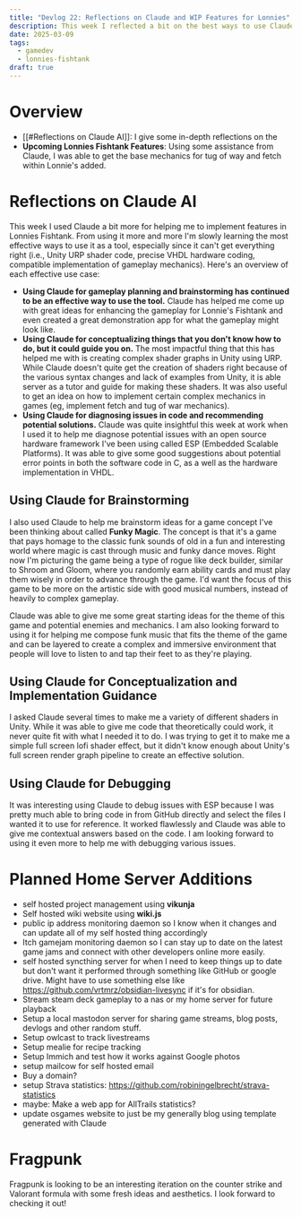 ```yaml
---
title: "Devlog 22: Reflections on Claude and WIP Features for Lonnies"
description: This week I reflected a bit on the best ways to use Claude in its current state and give a brief update on upcoming Lonnie's Fishtank features
date: 2025-03-09
tags:
  - gamedev
  - lonnies-fishtank
draft: true
---
```

# Overview
- [[#Reflections on Claude AI]]: I give some in-depth reflections on the 
- **Upcoming Lonnies Fishtank Features**: Using some assistance from Claude, I was able to get the base mechanics for tug of way and fetch within Lonnie's added.


# Reflections on Claude AI

This week I used Claude a bit more for helping me to implement features in Lonnies Fishtank. From using it more and more I'm slowly learning the most effective ways to use it as a tool, especially since it can't get everything right (i.e., Unity URP shader code, precise VHDL hardware coding, compatible implementation of gameplay mechanics). Here's an overview of each effective use case:
- **Using Claude for gameplay planning and brainstorming has continued to be an effective way to use the tool.** Claude has helped me come up with great ideas for enhancing the gameplay for Lonnie's Fishtank and even created a great demonstration app for what the gameplay might look like.
- **Using Claude for conceptualizing things that you don't know how to do, but it could guide you on.** The most impactful thing that this has helped me with is creating complex shader graphs in Unity using URP. While Claude doesn't quite get the creation of shaders right because of the various syntax changes and lack of examples from Unity, it is able server as a tutor and guide for making these shaders. It was also useful to get an idea on how to implement certain complex mechanics in games (eg, implement fetch and tug of war mechanics).
- **Using Claude for diagnosing issues in code and recommending potential solutions.** Claude was quite insightful this week at work when I used it to help me diagnose potential issues with an open source hardware framework I've been using called ESP (Embedded Scalable Platforms). It was able to give some good suggestions about potential error points in both the software code in C, as a well as the hardware implementation in VHDL.

## Using Claude for Brainstorming 

I also used Claude to help me brainstorm ideas for a game concept I've been thinking about called **Funky Magic**. The concept is that it's a game that pays homage to the classic funk sounds of old in a fun and interesting world where magic is cast through music and funky dance moves. Right now I'm picturing the game being a type of rogue like deck builder, similar to Shroom and Gloom, where you randomly earn ability cards and must play them wisely in order to advance through the game. I'd want the focus of this game to be more on the artistic side with good musical numbers, instead of heavily to complex gameplay.

Claude was able to give me some great starting ideas for the theme of this game and potential enemies and mechanics. I am also looking forward to using it for helping me compose funk music that fits the theme of the game and can be layered to create a complex and immersive environment that people will love to listen to and tap their feet to as they're playing.

## Using Claude for Conceptualization and Implementation Guidance

I asked Claude several times to make me a variety of different shaders in Unity. While it was able to give me code that theoretically could work, it never quite fit with what I needed it to do. I was trying to get it to make me a simple full screen lofi shader effect, but it didn't know enough about Unity's full screen render graph pipeline to create an effective solution.

## Using Claude for Debugging

It was interesting using Claude to debug issues with ESP because I was pretty much able to bring code in from GitHub directly and select the files I wanted it to use for reference. It worked flawlessly and Claude was able to give me contextual answers based on the code. I am looking forward to using it even more to help me with debugging various issues.

# Planned Home Server Additions
- self hosted project management using **vikunja**
- Self hosted wiki website using **wiki.js**
- public ip address monitoring daemon so I know when it changes and can update all of my self hosted thing accordingly
- Itch gamejam monitoring daemon so I can stay up to date on the latest game jams and connect with other developers online more easily.
- self hosted syncthing server for when I need to keep things up to date but don't want it performed through something like GitHub or google drive. Might have to use something else like https://github.com/vrtmrz/obsidian-livesync if it's for obsidian.
- Stream steam deck gameplay to a nas or my home server for future playback 
- Setup a local mastodon server for sharing game streams, blog posts, devlogs and other random stuff.
- Setup owlcast to track livestreams
- Setup mealie for recipe tracking
- Setup Immich and test how it works against Google photos
- setup mailcow for self hosted email
- Buy a domain?
- setup Strava statistics: https://github.com/robiningelbrecht/strava-statistics
- maybe: Make a web app for AllTrails statistics?
- update osgames website to just be my generally blog using template generated with Claude 

# Fragpunk

Fragpunk is looking to be an interesting iteration on the counter strike and Valorant formula with some fresh ideas and aesthetics. I look forward to checking it out!